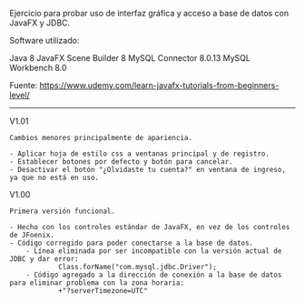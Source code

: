 Ejercicio para probar uso de interfaz gráfica y acceso a base de datos con JavaFX y JDBC.

Software utilizado:

Java 8
JavaFX
Scene Builder 8
MySQL Connector 8.0.13
MySQL Workbench 8.0

Fuente: https://www.udemy.com/learn-javafx-tutorials-from-beginners-level/


----------

V1.01

	Cambios menores principalmente de apariencia.
	
	- Aplicar hoja de estilo css a ventanas principal y de registro.
	- Establecer botones por defecto y botón para cancelar.
	- Desactivar el botón "¿Olvidaste tu cuenta?" en ventana de ingreso, ya que no está en uso.


V1.00

	Primera versión funcional.
	
	- Hecho con los controles estándar de JavaFX, en vez de los controles de JFoenix.
	- Código corregido para poder conectarse a la base de datos.
		- Línea eliminada por ser incompatible con la versión actual de JDBC y dar error:
				Class.forName("com.mysql.jdbc.Driver");
		- Código agregado a la dirección de conexión a la base de datos para eliminar problema con la zona horaria:
				+"?serverTimezone=UTC"